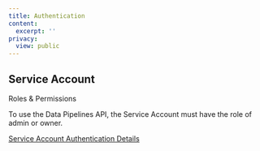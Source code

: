 ```yaml
---
title: Authentication
content:
  excerpt: ''
privacy:
  view: public
---
```

## Service Account

<Callout icon="📘" theme="info">
  Roles & Permissions

  To use the Data Pipelines API, the Service Account must have the role of admin or owner.
</Callout>

[Service Account Authentication Details](ref:service-accounts)
